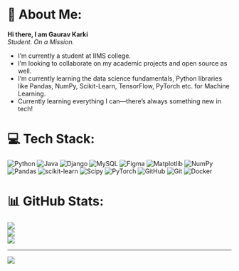 # 💫 About Me:
**Hi there, I am Gaurav Karki**<br>
*Student. On a Mission.*<br>
- I’m currently a student at IIMS college.<br>
- I’m looking to collaborate on my academic projects and open source as well.<br>
- I’m currently learning the data science fundamentals, Python libraries like Pandas, NumPy, Scikit-Learn, TensorFlow, PyTorch etc. for Machine Learning.<br>
- Currently learning everything I can—there’s always something new in tech!


# 💻 Tech Stack:
![Python](https://img.shields.io/badge/python-3670A0?style=plastic&logo=python&logoColor=ffdd54) ![Java](https://img.shields.io/badge/java-%23ED8B00.svg?style=plastic&logo=openjdk&logoColor=white) ![Django](https://img.shields.io/badge/django-%23092E20.svg?style=plastic&logo=django&logoColor=white) ![MySQL](https://img.shields.io/badge/mysql-4479A1.svg?style=plastic&logo=mysql&logoColor=white) ![Figma](https://img.shields.io/badge/figma-%23F24E1E.svg?style=plastic&logo=figma&logoColor=white) ![Matplotlib](https://img.shields.io/badge/Matplotlib-%23ffffff.svg?style=plastic&logo=Matplotlib&logoColor=black) ![NumPy](https://img.shields.io/badge/numpy-%23013243.svg?style=plastic&logo=numpy&logoColor=white) ![Pandas](https://img.shields.io/badge/pandas-%23150458.svg?style=plastic&logo=pandas&logoColor=white) ![scikit-learn](https://img.shields.io/badge/scikit--learn-%23F7931E.svg?style=plastic&logo=scikit-learn&logoColor=white) ![Scipy](https://img.shields.io/badge/SciPy-%230C55A5.svg?style=plastic&logo=scipy&logoColor=%white) ![PyTorch](https://img.shields.io/badge/PyTorch-%23EE4C2C.svg?style=plastic&logo=PyTorch&logoColor=white) ![GitHub](https://img.shields.io/badge/github-%23121011.svg?style=plastic&logo=github&logoColor=white) ![Git](https://img.shields.io/badge/git-%23F05033.svg?style=plastic&logo=git&logoColor=white) ![Docker](https://img.shields.io/badge/docker-%230db7ed.svg?style=plastic&logo=docker&logoColor=white)
# 📊 GitHub Stats:
![](https://github-readme-stats.vercel.app/api?username=gaurav-karki&theme=transparent&hide_border=false&include_all_commits=false&count_private=false)<br/>
![](https://nirzak-streak-stats.vercel.app/?user=gaurav-karki&theme=transparent&hide_border=false)<br/>
![](https://github-readme-stats.vercel.app/api/top-langs/?username=gaurav-karki&theme=transparent&hide_border=false&include_all_commits=false&count_private=false&layout=compact)

---
[![](https://visitcount.itsvg.in/api?id=gaurav-karki&icon=0&color=0)](https://visitcount.itsvg.in)

<!-- Proudly created with GPRM ( https://gprm.itsvg.in ) -->
